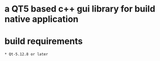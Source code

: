# a QT5 based c++ gui library for build native application

# build requirements
    * Qt-5.12.8 or later

